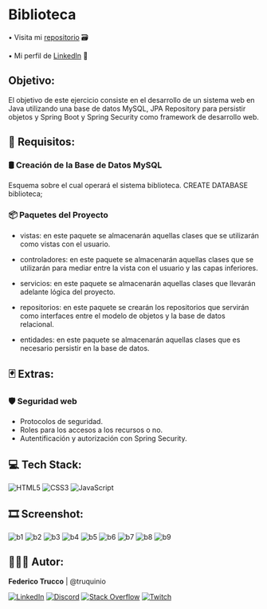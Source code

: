 # Biblioteca

• Visita mi <a href="https://github.com/truquinio/Spring-Security/tree/master/ManosObra/biblioteca-2">repositorio</a> 🗃

<!-- • Ir al <a href="https://truquinio.github.io/alura-challenge-1-Encriptador/">encriptador</a> 🔗 -->

• Mi perfil de <a href="https://www.linkedin.com/in/federico-trucco/">LinkedIn</a> 🪪

## Objetivo:

El objetivo de este ejercicio consiste en el desarrollo de un sistema web en Java utilizando una
base de datos MySQL, JPA Repository para persistir objetos y Spring Boot y Spring Security como framework de
desarrollo web.

## 🔰 Requisitos: 

### 🛢 Creación de la Base de Datos MySQL
Esquema sobre el cual operará el sistema biblioteca. CREATE DATABASE biblioteca;

### 📦 Paquetes del Proyecto

- vistas: en este paquete se almacenarán aquellas clases que se utilizarán como vistas con el usuario.

- controladores: en este paquete se almacenarán aquellas clases que se utilizarán para mediar entre la vista con el usuario y las capas inferiores.

- servicios: en este paquete se almacenarán aquellas clases que llevarán adelante lógica del proyecto.

- repositorios: en este paquete se crearán los repositorios que servirán como interfaces entre el modelo de objetos y la base de datos relacional.

- entidades: en este paquete se almacenarán aquellas clases que es necesario persistir en la base de datos.

## 🃏 Extras:

### 🛡 Seguridad web

- Protocolos de seguridad.
- Roles para los accesos a los recursos o no.
- Autentificación y autorización con Spring Security.

## 💻 Tech Stack:

![HTML5](https://img.shields.io/badge/html5-%23E34F26.svg?style=flat&logo=html5&logoColor=white) ![CSS3](https://img.shields.io/badge/css3-%231572B6.svg?style=flat&logo=css3&logoColor=white) ![JavaScript](https://img.shields.io/badge/javascript-%23323330.svg?style=flat&logo=javascript&logoColor=%23F7DF1E) 

## 🎞 Screenshot:

![b1](/src/main/resources/static/img/biblioteca1.png)
![b2](/src/main/resources/static/img/biblioteca2.png)
![b3](/src/main/resources/static/img/biblioteca3.png)
![b4](/src/main/resources/static/img/biblioteca4.png)
![b5](/src/main/resources/static/img/biblioteca5.png)
![b6](/src/main/resources/static/img/biblioteca6.png)
![b7](/src/main/resources/static/img/biblioteca7.png)
![b8](/src/main/resources/static/img/biblioteca8.png)
![b9](/src/main/resources/static/img/biblioteca9.png)

## 👨🏻‍💻 Autor:

<b>Federico Trucco</b> | @truquinio 

[![LinkedIn](https://img.shields.io/badge/LinkedIn-%230077B5.svg?logo=linkedin&logoColor=white)](https://linkedin.com/in/federico-trucco/) [![Discord](https://img.shields.io/badge/Discord-%237289DA.svg?logo=discord&logoColor=white)](https://discord.gg/https://discord.gg/zcRG3dSt)  [![Stack Overflow](https://img.shields.io/badge/-Stackoverflow-FE7A16?logo=stack-overflow&logoColor=white)](https://stackoverflow.com/users/317680) [![Twitch](https://img.shields.io/badge/Twitch-%239146FF.svg?logo=Twitch&logoColor=white)](https://twitch.tv/truquinio)